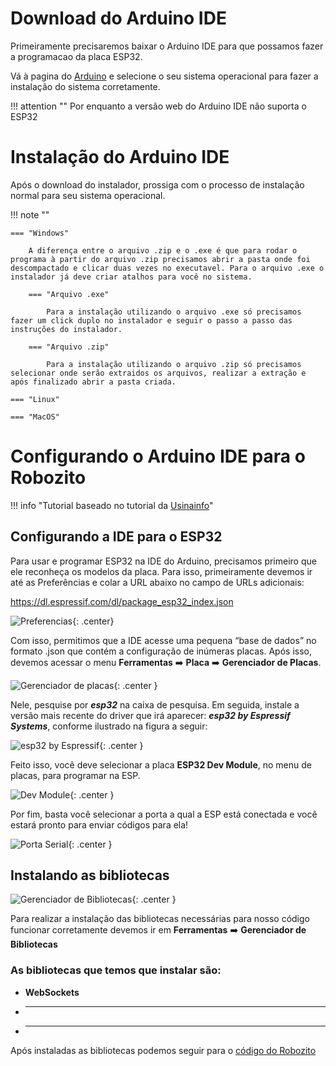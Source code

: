# Download do Arduino IDE

Primeiramente precisaremos baixar o Arduino IDE para que possamos fazer a programacao da placa ESP32.

Vá à pagina do [Arduino](https://www.arduino.cc/en/software) e selecione o seu sistema operacional para fazer a instalação do sistema corretamente. 

!!! attention "" 
    Por enquanto a versão web do Arduino IDE não suporta o ESP32

# Instalação do Arduino IDE

Após o download do instalador, prossiga com o processo de instalação normal para seu sistema operacional.

!!! note ""

    === "Windows" 
        
        A diferença entre o arquivo .zip e o .exe é que para rodar o programa à partir do arquivo .zip precisamos abrir a pasta onde foi descompactado e clicar duas vezes no executavel. Para o arquivo .exe o instalador já deve criar atalhos para você no sistema.
        
        === "Arquivo .exe"
            
            Para a instalação utilizando o arquivo .exe só precisamos fazer um click duplo no instalador e seguir o passo a passo das instruções do instalador.
            
        === "Arquivo .zip"

            Para a instalação utilizando o arquivo .zip só precisamos selecionar onde serão extraidos os arquivos, realizar a extração e após finalizado abrir a pasta criada.
            
    === "Linux"    
    
    === "MacOS"
    

# Configurando o Arduino IDE para o Robozito

!!! info "Tutorial baseado no tutorial da [Usinainfo](https://www.usinainfo.com.br/blog/programar-esp32-com-a-ide-arduino-tutorial-completo/)"

## Configurando a IDE para o ESP32

Para usar e programar ESP32 na IDE do Arduino, precisamos primeiro que ele reconheça os modelos da placa. Para isso, primeiramente devemos ir até as Preferências e colar a URL abaixo no campo de URLs adicionais:

https://dl.espressif.com/dl/package_esp32_index.json

![Preferencias](https://dummyimage.com/600x400/eee/aaa){: .center}

Com isso, permitimos que a IDE acesse uma pequena “base de dados” no formato .json que contém a configuração de inúmeras placas. Após isso, devemos acessar o menu **Ferramentas** :arrow_right: **Placa**  :arrow_right: **Gerenciador de Placas**.

![Gerenciador de placas](https://dummyimage.com/600x400/eee/aaa){: .center }

Nele, pesquise por ***esp32*** na caixa de pesquisa. Em seguida, instale a versão mais recente do driver que irá aparecer: ***esp32 by Espressif Systems***, conforme ilustrado na figura a seguir:

![esp32 by Espressif](https://dummyimage.com/600x400/eee/aaa){: .center }

Feito isso, você deve selecionar a placa **ESP32 Dev Module**, no menu de placas, para programar na ESP.

![Dev Module](https://dummyimage.com/600x400/eee/aaa){: .center }

Por fim, basta você selecionar a porta a qual a ESP está conectada e você estará pronto para enviar códigos para ela!

![Porta Serial](https://dummyimage.com/600x400/eee/aaa){: .center }

## Instalando as bibliotecas

![Gerenciador de Bibliotecas](https://dummyimage.com/600x400/eee/aaa){: .center }

Para realizar a instalação das bibliotecas necessárias para nosso código funcionar corretamente devemos ir em **Ferramentas** :arrow_right: **Gerenciador de Bibliotecas**

### As bibliotecas que temos que instalar são:

  - **WebSockets**
  - ** **
  - ** ** 

Após instaladas as bibliotecas podemos seguir para o [código do Robozito](/programacao/oCodigo/)
